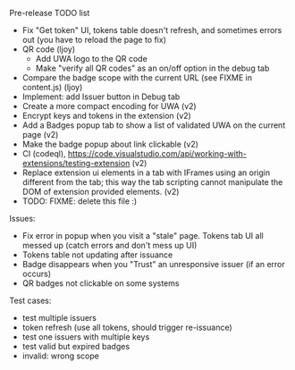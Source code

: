 Pre-release TODO list
* Fix "Get token" UI, tokens table doesn't refresh, and sometimes errors out (you have to reload the page to fix)
* QR code (ljoy)
  * Add UWA logo to the QR code
  * Make "verify all QR codes" as an on/off option in the debug tab
* Compare the badge scope with the current URL (see FIXME in content.js) (ljoy)
* Implement: add Issuer button in Debug tab
* Create a more compact encoding for UWA (v2)
* Encrypt keys and tokens in the extension (v2)
* Add a Badges popup tab to show a list of validated UWA on the current page (v2)
* Make the badge popup about link clickable (v2)
* CI (codeql), https://code.visualstudio.com/api/working-with-extensions/testing-extension (v2)
* Replace extension ui elements in a tab with IFrames using an origin different from the tab; this way the tab scripting cannot manipulate the DOM of extension provided elements. (v2)
* TODO: FIXME: delete this file :)

Issues:
* Fix error in popup when you visit a "stale" page. Tokens tab UI all messed up (catch errors and don't mess up UI)
* Tokens table not updating after issuance
* Badge disappears when you "Trust" an unresponsive issuer (if an error occurs)
* QR badges not clickable on some systems

Test cases:
* test multiple issuers
* token refresh (use all tokens, should trigger re-issuance)
* test one issuers with multiple keys
* test valid but expired badges
* invalid: wrong scope